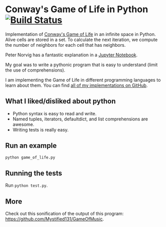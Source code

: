 # Conway's Game of Life in Python [![Build Status](https://travis-ci.org/domoritz/gameoflife-python.svg?branch=master)](https://travis-ci.org/domoritz/gameoflife-python)

Implementation of [Conway's Game of Life](https://en.wikipedia.org/wiki/Conway's_Game_of_Life) in an infinite space in Python. Alive cells are stored in a set. To calculate the next iteration, we compute the number of neighbors for each cell that has neighbors.

Peter Norvig has a fantastic explanation in a [Jupyter Notebook](https://nbviewer.jupyter.org/url/norvig.com/ipython/Life.ipynb).

My goal was to write a pythonic program that is easy to understand (limit the use of comprehensions).

I am implementing the Game of Life in different programming languages to learn about them. You can find [all of my implementations on GitHub](https://github.com/domoritz?tab=repositories&q=gameoflife).


## What I liked/disliked about python

* Python syntax is easy to read and write.
* Named tuples, iterators, defaultdict, and list comprehensions are awesome.
* Writing tests is really easy.


## Run an example

```sh
python game_of_life.py
```


## Running the tests

Run `python test.py`.

## More

Check out this sonification of the output of this program: https://github.com/Mystified131/GameOfMusic. 
